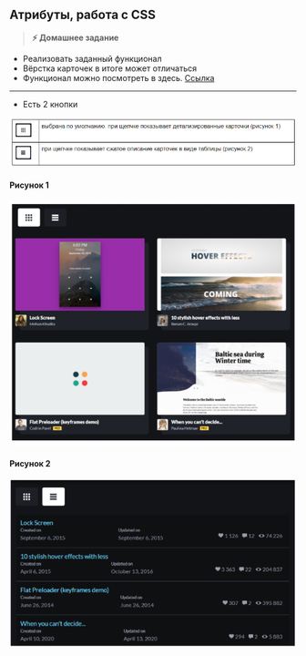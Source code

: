 
## Атрибуты, работа с CSS

> **⚡️ Домашнее задание**

- Реализовать заданный функционал
- Вёрстка карточек в итоге может отличаться
- Функционал можно посмотреть в здесь. [Ссылка](https://codepen.io/dashboard/)

---

- Есть 2 кнопки

<img src="./img/img1.png" />

#### Рисунок 1

<img src="./img/img2.png" />

#### Рисунок 2

<img src="./img/img3.png" />
